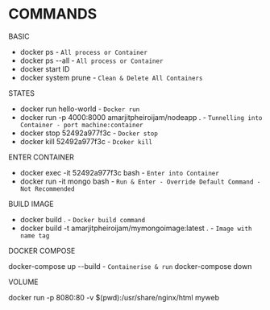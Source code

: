 # COMMANDS

BASIC

- docker ps - `All process or Container`
- docker ps --all - `All process or Container`
- docker start ID
- docker system prune - `Clean & Delete All Containers`

STATES

- docker run hello-world - `Docker run`
- docker run -p 4000:8000 amarjitpheiroijam/nodeapp . - `Tunnelling into Container - port machine:container`
- docker stop 52492a977f3c - `Docker stop`
- docker kill 52492a977f3c - `Dcoker kill`

ENTER CONTAINER

- docker exec -it 52492a977f3c bash - `Enter into Container`
- docker run -it mongo bash - `Run & Enter - Override Default Command - Not Recommended`

BUILD IMAGE

- docker build . - `Docker build command`
- docker build -t amarjitpheiroijam/mymongoimage:latest . - `Image with name tag`

DOCKER COMPOSE

docker-compose up --build - `Containerise & run`
docker-compose down

VOLUME

docker run -p 8080:80 -v $(pwd):/usr/share/nginx/html myweb
